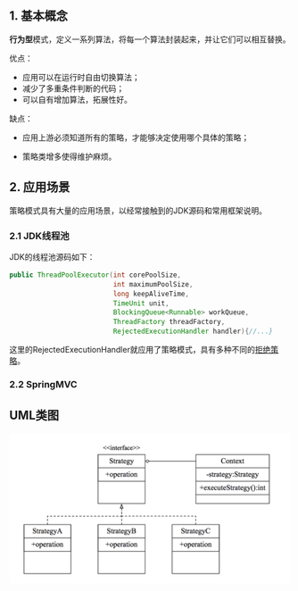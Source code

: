 ## 1. 基本概念

**行为型**模式，定义一系列算法，将每一个算法封装起来，并让它们可以相互替换。

优点：

- 应用可以在运行时自由切换算法；
- 减少了多重条件判断的代码；
- 可以自有增加算法，拓展性好。

缺点：

- 应用上游必须知道所有的策略，才能够决定使用哪个具体的策略；

- 策略类增多使得维护麻烦。

      

## 2. 应用场景

策略模式具有大量的应用场景，以经常接触到的JDK源码和常用框架说明。

### 2.1 JDK线程池

JDK的线程池源码如下：

```java
public ThreadPoolExecutor(int corePoolSize,
                          int maximumPoolSize,
                          long keepAliveTime,
                          TimeUnit unit,
                          BlockingQueue<Runnable> workQueue,
                          ThreadFactory threadFactory,
                          RejectedExecutionHandler handler){//...}
```

这里的RejectedExecutionHandler就应用了策略模式，具有多种不同的[拒绝策略](../Java并发编程/简述线程池以及增长策略和拒绝策略.md)。

### 2.2 SpringMVC





## UML类图

![策略模式UML](../../Resources/策略模式uml.png)